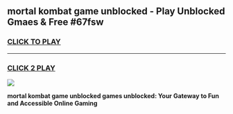 
## mortal kombat game unblocked - Play Unblocked Gmaes & Free #67fsw
<h3>
<a href="https://news.freeplayer.one?title=mortal_kombat_game_unblocked&ref=03M">CLICK TO PLAY</a></h3>
<hr>

<h3>
<a href="https://news.freeplayer.one?title=mortal_kombat_game_unblocked&ref=03M">CLICK 2 PLAY</a>
  
</h3>

<a href="https://news.freeplayer.one?title=mortal_kombat_game_unblocked&ref=03M"><img src="https://clearcache.store/games.png"></a>


**mortal kombat game unblocked games unblocked: Your Gateway to Fun and Accessible Online Gaming**
